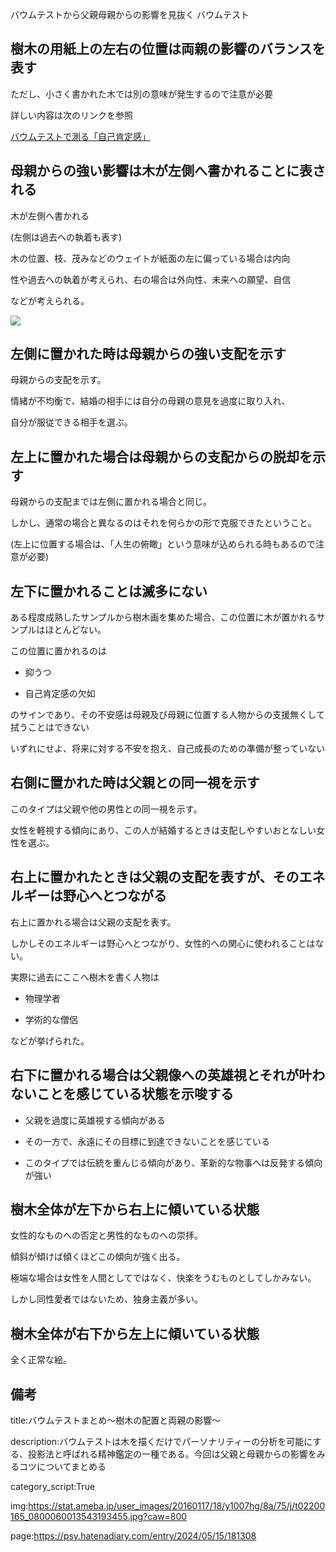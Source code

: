 バウムテストから父親母親からの影響を見抜く
バウムテスト




## 樹木の用紙上の左右の位置は両親の影響のバランスを表す



ただし、小さく書かれた木では別の意味が発生するので注意が必要



詳しい内容は次のリンクを参照



<a href="./06affirmation.md">

バウムテストで測る「自己肯定感」

</a>











## 母親からの強い影響は木が左側へ書かれることに表される



木が左側へ書かれる



(左側は過去への執着も表す)



木の位置、枝、茂みなどのウェイトが紙面の左に偏っている場合は内向

性や過去への執着が考えられ、右の場合は外向性、未来への願望、自信

などが考えられる。



<a href="http://www.ops.dti.ne.jp/~iwh/kokoro/b2.htm">

<img src="http://www.ops.dti.ne.jp/~iwh/kokoro/tree2.jpg">

</a>















## 左側に置かれた時は母親からの強い支配を示す



母親からの支配を示す。



情緒が不均衡で、結婚の相手には自分の母親の意見を過度に取り入れ、

自分が服従できる相手を選ぶ。





## 左上に置かれた場合は母親からの支配からの脱却を示す



母親からの支配までは左側に置かれる場合と同じ。



しかし、通常の場合と異なるのはそれを何らかの形で克服できたということ。



(左上に位置する場合は、「人生の俯瞰」という意味が込められる時もあるので注意が必要)







## 左下に置かれることは滅多にない



ある程度成熟したサンプルから樹木画を集めた場合、この位置に木が置かれるサンプルはほとんどない。



この位置に置かれるのは



- 抑うつ

  

- 自己肯定感の欠如



のサインであり、その不安感は母親及び母親に位置する人物からの支援無くして拭うことはできない



いずれにせよ、将来に対する不安を抱え、自己成長のための準備が整っていない











## 右側に置かれた時は父親との同一視を示す



このタイプは父親や他の男性との同一視を示す。



女性を軽視する傾向にあり、この人が結婚するときは支配しやすいおとなしい女性を選ぶ。







## 右上に置かれたときは父親の支配を表すが、そのエネルギーは野心へとつながる



右上に置かれる場合は父親の支配を表す。



しかしそのエネルギーは野心へとつながり、女性的への関心に使われることはない。



実際に過去にここへ樹木を書く人物は



- 物理学者



- 学術的な僧侶



などが挙げられた。







## 右下に置かれる場合は父親像への英雄視とそれが叶わないことを感じている状態を示唆する



- 父親を過度に英雄視する傾向がある



- その一方で、永遠にその目標に到達できないことを感じている



- このタイプでは伝統を重んじる傾向があり、革新的な物事へは反発する傾向が強い









## 樹木全体が左下から右上に傾いている状態



女性的なものへの否定と男性的なものへの崇拝。



傾斜が傾けば傾くほどこの傾向が強く出る。



極端な場合は女性を人間としてではなく、快楽をうむものとしてしかみない。



しかし同性愛者ではないため、独身主義が多い。









## 樹木全体が右下から左上に傾いている状態



全く正常な絵。























## 備考



title:バウムテストまとめ〜樹木の配置と両親の影響〜



description:バウムテストは木を描くだけでパーソナリティーの分析を可能にする、投影法と呼ばれる精神鑑定の一種である。今回は父親と母親からの影響をみるコツについてまとめる



category_script:True



img:https://stat.ameba.jp/user_images/20160117/18/y1007hg/8a/75/j/t02200165_0800060013543193455.jpg?caw=800



page:https://psy.hatenadiary.com/entry/2024/05/15/181308
